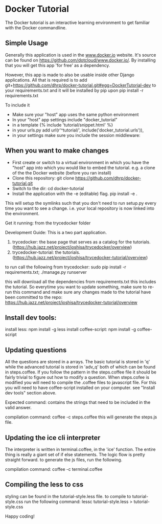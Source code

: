 Docker Tutorial
===============

The Docker tutorial is an interactive learning environment to get familiar with the Docker commandline.


Simple Usage
------------

Generally this application is used in the www.docker.io website. It's source can be found on
https://github.com/dotcloud/www.docker.io/. By installing that you will get this app 'for free' as a
dependency.

However, this app is made to also be usable inside other Django applications. All that is required is to
add git+https://github.com/dhrp/docker-tutorial.git#egg=DockerTutorial-dev to your requirements.txt
and it will be installed by pip upon pip install -r requirements.txt

To include it
* Make sure your "host" app uses the same python environment
* In your "host" app settings include "docker_tutorial"
* in a template {% include 'tutorial/snippet.html' %}
* in your urls.py add url(r'^tutorial/', include('docker_tutorial.urls')),
* in your settings make sure you include the session middleware:


When you want to make changes
-----------------------------

* First create or switch to a virtual environment in which you have the "host" app into which you would
    like to embed the tutorial. e.g. a clone of the the Docker website (before you ran install)
* Clone this repository:
    git clone https://github.com/dhrp/docker-tutorial.git
* Switch to the dir:
    cd docker-tutorial
* Install the application with the -e (editable) flag.
    pip install -e .

This will setup the symlinks such that you don't need to run setup.py every time you want to see a
change. i.e. your local repository is now linked into the environment.


Get it running:
from the trycedocker folder

Development Guide:
This is a two part application.
1. trycedocker: the base page that serves as a catalog for the tutorials. (https://hub.jazz.net/project/joshisa/trycedocker/overview)
2. trycedocker-tutorial: the tutorials. (https://hub.jazz.net/project/joshisa/trycedocker-tutorial/overview)

to run call the following from trycedocker: sudo pip install -r requirements.txt;  ./manage.py runserver

this will download all the dependencies from requirements.txt this includes the tutorial.
So everytime you want to update something, make sure to re-run this command and make sure any changes made to 
the tutorial have been committed to the repo: https://hub.jazz.net/project/joshisa/trycedocker-tutorial/overview


Install dev tools:
-------------------------------
install less: npm install -g less
install coffee-script: npm install -g coffee-script

Updating questions
-------------------------------
All the questions are stored in a arrays. The basic tutorial is stored in 'q' while the advanced tutorial
is stored in 'adv_q' both of which can be found in steps.coffee. If you follow the pattern in the steps.coffee 
file it should be fairly trivial to figure out how to modify a question. When steps.cofee is modified you
will need to compile the .coffee files to javascript file. For this you will need to have coffee-script 
installed on your computer. see "Install dev tools" section above. 

Expected command: contains the strings that need to be included in the valid answer.

compilation command: coffee -c steps.coffee 
this will generate the steps.js file.

Updating the ice cli interpreter
--------------------------------
The interpreter is written in terminal.coffee, in the 'ice' function. The entire thing is really a giant set of 
if else statements. The logic flow is pretty straight forward. to generate the js files, run the following.

compilation command: coffee -c terminal.coffee 

Compiling the less to css
--------------------------------
styling can be found in the tutorial-style.less file. to compile to tutorial-style.css
run the following command: lessc tutorial-style.less > tutorial-style.css

Happy coding!

